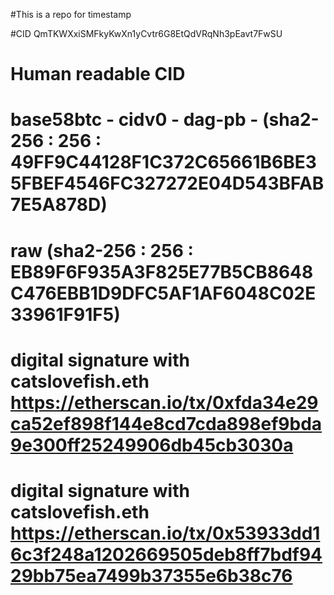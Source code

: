 #This is a repo for timestamp

#CID QmTKWXxiSMFkyKwXn1yCvtr6G8EtQdVRqNh3pEavt7FwSU

# Human readable CID

# base58btc - cidv0 - dag-pb - (sha2-256 : 256 : 49FF9C44128F1C372C65661B6BE35FBEF4546FC327272E04D543BFAB7E5A878D)
# raw                          (sha2-256 : 256 : EB89F6F935A3F825E77B5CB8648C476EBB1D9DFC5AF1AF6048C02E33961F91F5)
# digital signature with catslovefish.eth  https://etherscan.io/tx/0xfda34e29ca52ef898f144e8cd7cda898ef9bda9e300ff25249906db45cb3030a
# digital signature with catslovefish.eth  https://etherscan.io/tx/0x53933dd16c3f248a1202669505deb8ff7bdf9429bb75ea7499b37355e6b38c76
